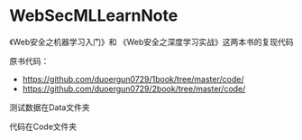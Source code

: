 # WebSecMLLearnNote

《Web安全之机器学习入门》和 《Web安全之深度学习实战》这两本书的复现代码

原书代码：
- https://github.com/duoergun0729/1book/tree/master/code/
- https://github.com/duoergun0729/2book/tree/master/code/

测试数据在Data文件夹

代码在Code文件夹